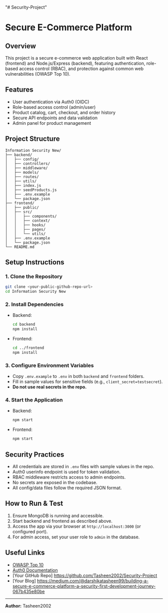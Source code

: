 "# Security-Project"

# Secure E-Commerce Platform

## Overview

This project is a secure e-commerce web application built with React (frontend) and Node.js/Express (backend), featuring authentication, role-based access control (RBAC), and protection against common web vulnerabilities (OWASP Top 10).

## Features

- User authentication via Auth0 (OIDC)
- Role-based access control (admin/user)
- Product catalog, cart, checkout, and order history
- Secure API endpoints and data validation
- Admin panel for product management

## Project Structure

```
Information Security New/
├── backend/
│   ├── config/
│   ├── controllers/
│   ├── middleware/
│   ├── models/
│   ├── routes/
│   ├── utils/
│   ├── index.js
│   ├── seedProducts.js
│   ├── .env.example
│   └── package.json
├── frontend/
│   ├── public/
│   ├── src/
│   │   ├── components/
│   │   ├── context/
│   │   ├── hooks/
│   │   ├── pages/
│   │   └── utils/
│   ├── .env.example
│   └── package.json
└── README.md
```

## Setup Instructions

### 1. Clone the Repository

```bash
git clone <your-public-github-repo-url>
cd Information Security New
```

### 2. Install Dependencies

- Backend:
  ```bash
  cd backend
  npm install
  ```
- Frontend:
  ```bash
  cd ../frontend
  npm install
  ```

### 3. Configure Environment Variables

- Copy `.env.example` to `.env` in both `backend` and `frontend` folders.
- Fill in sample values for sensitive fields (e.g., `client_secret=testsecret`).
- **Do not use real secrets in the repo.**

### 4. Start the Application

- Backend:
  ```bash
  npm start
  ```
- Frontend:
  ```bash
  npm start
  ```

## Security Practices

- All credentials are stored in `.env` files with sample values in the repo.
- Auth0 userinfo endpoint is used for token validation.
- RBAC middleware restricts access to admin endpoints.
- No secrets are exposed in the codebase.
- All config/data files follow the required JSON format.

## How to Run & Test

1. Ensure MongoDB is running and accessible.
2. Start backend and frontend as described above.
3. Access the app via your browser at `http://localhost:3000` (or configured port).
4. For admin access, set your user role to `admin` in the database.

## Useful Links

- [OWASP Top 10](https://owasp.org/www-project-top-ten/)
- [Auth0 Documentation](https://auth0.com/docs)
- [Your GitHub Repo] https://github.com/Tasheen2002/Security-Project
- [Your Blog] https://medium.com/@darshikatasheen99/building-a-secure-e-commerce-platform-a-security-first-development-journey-067b435e80be

---

**Author:** Tasheen2002
